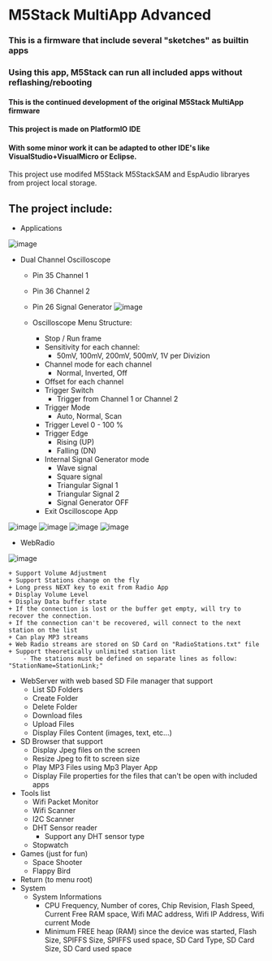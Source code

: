 # M5Stack MultiApp Advanced

### This is a firmware that include several "sketches" as builtin apps
### Using this app, M5Stack can run all included apps without reflashing/rebooting
#### This is the continued development of the original M5Stack MultiApp firmware
#### This project is made on PlatformIO IDE
#### With some minor work it can be adapted to other IDE's like VisualStudio+VisualMicro or Eclipse.

This project use modifed M5Stack M5StackSAM and EspAudio libraryes from project local storage.

## The project include:
- Applications

![image](MultiAppImgs/Apps.jpg)

  - Dual Channel Oscilloscope
    - Pin 35 Channel 1
    - Pin 36 Channel 2
    - Pin 26 Signal Generator
![image](MultiAppImgs/Oscilloscope.jpg)

    - Oscilloscope Menu Structure:
      + Stop / Run frame
      + Sensitivity for each channel:
        + 50mV, 100mV, 200mV, 500mV, 1V per Divizion
      + Channel mode for each channel
        + Normal, Inverted, Off
      + Offset for each channel
      + Trigger Switch
        + Trigger from Channel 1 or Channel 2
      + Trigger Mode
        + Auto, Normal, Scan
      + Trigger Level 0 - 100 %
      + Trigger Edge
        + Rising (UP)
        + Falling (DN)
      + Internal Signal Generator mode
        + Wave signal
        + Square signal
        + Triangular Signal 1
        + Triangular Signal 2
        + Signal Generator OFF
      + Exit Oscilloscope App
      
![image](MultiAppImgs/Wave.jpg) ![image](MultiAppImgs/Square.jpg) ![image](MultiAppImgs/Saw1.jpg) ![image](MultiAppImgs/Saw2.jpg)
  
  - WebRadio
  
  ![image](MultiAppImgs/WebRadio.jpg)
  
    + Support Volume Adjustment
    + Support Stations change on the fly
    + Long press NEXT key to exit from Radio App
    + Display Volume Level
    + Display Data buffer state
    + If the connection is lost or the buffer get empty, will try to recover the connection. 
    + If the connection can't be recovered, will connect to the next station on the list
    + Can play MP3 streams
    + Web Radio streams are stored on SD Card on "RadioStations.txt" file
    + Support theoretically unlimited station list
        - The stations must be defined on separate lines as follow: "StationName=StationLink;"
  - WebServer with web based SD File manager that support
    + List SD Folders
    + Create Folder
    + Delete Folder
    + Download files
    + Upload Files
    + Display Files Content (images, text, etc...)
  - SD Browser that support
    + Display Jpeg files on the screen
    + Resize Jpeg to fit to screen size
    + Play MP3 Files using Mp3 Player App
    + Display File properties for the files that can't be open with included apps
  - Tools list
    + Wifi Packet Monitor
    + Wifi Scanner
    + I2C Scanner
    + DHT Sensor reader
      + Support any DHT sensor type
    - Stopwatch
  - Games (just for fun)
    + Space Shooter
    + Flappy Bird
- Return (to menu root)
- System
  + System Informations
    + CPU Frequency, Number of cores, Chip Revision, Flash Speed, Current Free RAM space, Wifi MAC address, Wifi IP Address, Wifi current Mode
    + Minimum FREE heap (RAM) since the device was started, Flash Size, SPIFFS Size, SPIFFS used space, SD Card Type, SD Card Size, SD Card used space
    

